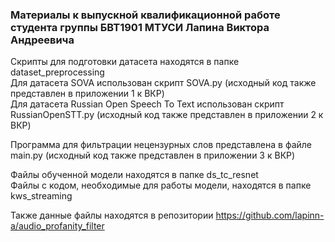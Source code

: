 ### Материалы к выпускной квалификационной работе студента группы БВТ1901 МТУСИ Лапина Виктора Андреевича
  
Скрипты для подготовки датасета находятся в папке dataset_preprocessing  
Для датасета SOVA использован скрипт SOVA.py (исходный код также представлен в приложении 1 к ВКР)  
Для датасета Russian Open Speech To Text использован скрипт RussianOpenSTT.py (исходный код также представлен в приложении 2 к ВКР)  
  
Программа для фильтрации нецензурных слов представлена в файле main.py (исходный код также представлен в приложении 3 к ВКР)  
  
Файлы обученной модели находятся в папке ds_tc_resnet  
Файлы с кодом, необходимые для работы модели, находятся в папке kws_streaming  
  
Также данные файлы находятся в репозитории https://github.com/lapinn-a/audio_profanity_filter  
